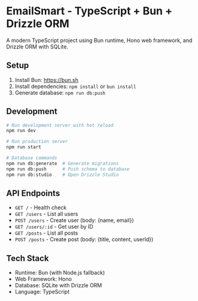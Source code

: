 # EmailSmart - TypeScript + Bun + Drizzle ORM

A modern TypeScript project using Bun runtime, Hono web framework, and Drizzle ORM with SQLite.

## Setup

1. Install Bun: https://bun.sh
2. Install dependencies: `npm install` or `bun install`
3. Generate database: `npm run db:push`

## Development

```bash
# Run development server with hot reload
npm run dev

# Run production server
npm run start

# Database commands
npm run db:generate  # Generate migrations
npm run db:push      # Push schema to database
npm run db:studio    # Open Drizzle Studio
```

## API Endpoints

- `GET /` - Health check
- `GET /users` - List all users
- `POST /users` - Create user (body: {name, email})
- `GET /users/:id` - Get user by ID
- `GET /posts` - List all posts
- `POST /posts` - Create post (body: {title, content, userId})

## Tech Stack

- Runtime: Bun (with Node.js fallback)
- Web Framework: Hono
- Database: SQLite with Drizzle ORM
- Language: TypeScript